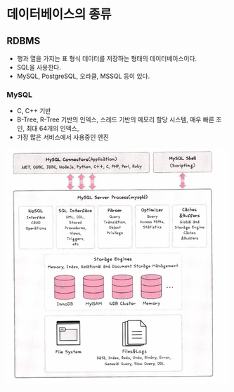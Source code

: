 # 데이터베이스의 종류

## RDBMS 
- 행과 열을 가지는 표 형식 데이터를 저장하는 형태의 데이터베이스이다.  
- SQL을 사용한다.  
- MySQL, PostgreSQL, 오라클, MSSQL 등이 있다.  

### MySQL
- C, C++ 기반
- B-Tree, R-Tree 기반의 인덱스, 스레드 기반의 메모리 할당 시스템, 매우 빠른 조인, 최대 64개의 인덱스,  
- 가장 많은 서비스에서 사용중인 엔진  

![d](./43-images/mysql.png)  
